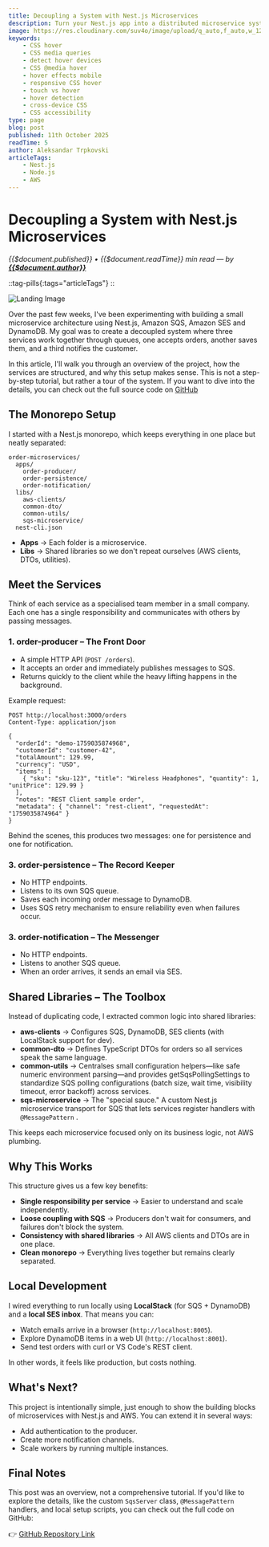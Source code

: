 ```yaml
---
title: Decoupling a System with Nest.js Microservices
description: Turn your Nest.js app into a distributed microservice system. Discover how message queues and shared libraries help create a loosely coupled backend. Each service handles its own responsibility, from order creation to persistence and notifications, without waiting on others. This approach makes your backend more resilient, fault-tolerant, and ready for real-world workloads.
image: https://res.cloudinary.com/suv4o/image/upload/q_auto,f_auto,w_1200,e_sharpen:100/v1760140132/blog/decoupling-a-system-with-nestjs-microservices/decoupling-a-system-with-nestjs-microservices_hvyd6p
keywords:
    - CSS hover
    - CSS media queries
    - detect hover devices
    - CSS @media hover
    - hover effects mobile
    - responsive CSS hover
    - touch vs hover
    - hover detection
    - cross-device CSS
    - CSS accessibility
type: page
blog: post
published: 11th October 2025
readTime: 5
author: Aleksandar Trpkovski
articleTags:
    - Nest.js
    - Node.js
    - AWS
---
```


# Decoupling a System with Nest.js Microservices

_{{$document.published}} • {{$document.readTime}} min read — by **[{{$document.author}}](/)**_

::tag-pills{:tags="articleTags"}
::

![Landing Image](https://res.cloudinary.com/suv4o/image/upload/q_auto,f_auto,w_850,e_sharpen:100/v1760140132/blog/decoupling-a-system-with-nestjs-microservices/decoupling-a-system-with-nestjs-microservices_hvyd6p)

Over the past few weeks, I've been experimenting with building a small microservice architecture using Nest.js, Amazon SQS, Amazon SES and DynamoDB. My goal was to create a decoupled system where three services work together through queues, one accepts orders, another saves them, and a third notifies the customer.

In this article, I'll walk you through an overview of the project, how the services are structured, and why this setup makes sense. This is not a step-by-step tutorial, but rather a tour of the system. If you want to dive into the details, you can check out the full source code on <a href="https://github.com/Suv4o/order-microservices" target="_blank" rel="noopener noreferrer">GitHub</a>

## The Monorepo Setup

I started with a Nest.js monorepo, which keeps everything in one place but neatly separated:

```
order-microservices/
  apps/
    order-producer/
    order-persistence/
    order-notification/
  libs/
    aws-clients/
    common-dto/
    common-utils/
    sqs-microservice/
  nest-cli.json
```

- **Apps** → Each folder is a microservice.
- **Libs** → Shared libraries so we don't repeat ourselves (AWS clients, DTOs, utilities).

## Meet the Services

Think of each service as a specialised team member in a small company. Each one has a single responsibility and communicates with others by passing messages.

### 1. **order-producer** – The Front Door

- A simple HTTP API (`POST /orders`).
- It accepts an order and immediately publishes messages to SQS.
- Returns quickly to the client while the heavy lifting happens in the background.

Example request:

```
POST http://localhost:3000/orders
Content-Type: application/json

{
  "orderId": "demo-1759035874968",
  "customerId": "customer-42",
  "totalAmount": 129.99,
  "currency": "USD",
  "items": [
    { "sku": "sku-123", "title": "Wireless Headphones", "quantity": 1, "unitPrice": 129.99 }
  ],
  "notes": "REST Client sample order",
  "metadata": { "channel": "rest-client", "requestedAt": "1759035874964" }
}
```

Behind the scenes, this produces two messages: one for persistence and one for notification.

### **3. order-persistence** – The Record Keeper

- No HTTP endpoints.
- Listens to its own SQS queue.
- Saves each incoming order message to DynamoDB.
- Uses SQS retry mechanism to ensure reliability even when failures occur.

### 3. **order-notification** – The Messenger

- No HTTP endpoints.
- Listens to another SQS queue.
- When an order arrives, it sends an email via SES.

## Shared Libraries – The Toolbox

Instead of duplicating code, I extracted common logic into shared libraries:

- **aws-clients** → Configures SQS, DynamoDB, SES clients (with LocalStack support for dev).
- **common-dto** → Defines TypeScript DTOs for orders so all services speak the same language.
- **common-utils** → Centralses small configuration helpers—like safe numeric environment parsing—and provides getSqsPollingSettings to standardize SQS polling configurations (batch size, wait time, visibility timeout, error backoff) across services.
- **sqs-microservice** → The "special sauce." A custom Nest.js microservice transport for SQS that lets services register handlers with `@MessagePattern` .

This keeps each microservice focused only on its business logic, not AWS plumbing.

## Why This Works

This structure gives us a few key benefits:

- **Single responsibility per service** → Easier to understand and scale independently.
- **Loose coupling with SQS** → Producers don't wait for consumers, and failures don't block the system.
- **Consistency with shared libraries** → All AWS clients and DTOs are in one place.
- **Clean monorepo** → Everything lives together but remains clearly separated.

## Local Development

I wired everything to run locally using **LocalStack** (for SQS + DynamoDB) and a **local SES inbox**. That means you can:

- Watch emails arrive in a browser (`http://localhost:8005`).
- Explore DynamoDB items in a web UI (`http://localhost:8001`).
- Send test orders with curl or VS Code's REST client.

In other words, it feels like production, but costs nothing.

## What's Next?

This project is intentionally simple, just enough to show the building blocks of microservices with Nest.js and AWS. You can extend it in several ways:

- Add authentication to the producer.
- Create more notification channels.
- Scale workers by running multiple instances.

## Final Notes

This post was an overview, not a comprehensive tutorial. If you'd like to explore the details, like the custom `SqsServer` class, `@MessagePattern` handlers, and local setup scripts, you can check out the full code on GitHub:

👉 <a href="https://github.com/Suv4o/order-microservices" target="_blank" rel="noopener noreferrer">GitHub Repository Link</a>
